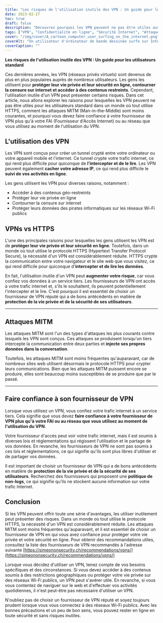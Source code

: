 ```yaml
---
title: "Les risques de l'utilisation inutile des VPN : Un guide pour les utilisateurs standard"
date: 2023-02-27
toc: true
draft: false
description: "Découvrez pourquoi les VPN peuvent ne pas être utiles aux utilisateurs standard dans un monde où tout utilise HTTPS et comment faire confiance à votre fournisseur de VPN."
tags: ["VPN", "Confidentialité en ligne", "Sécurité Internet", "Attaques MITM", "Réseaux privés virtuels", "Cybersécurité", "Sécurité en ligne", "Cryptage", "HTTPS", "Protection des données", "Services de tiers", "Risques pour la vie privée", "FAI", "Contenu géo-restreint", "Censure sur Internet", "Wi-Fi public", "Protection des données", "Protection en ligne", "Web Security", "Fournisseurs de VPN"]
cover: "/img/cover/A_cartoon_computer_user_surfing_on_the_internet.png"
coverAlt: "Un utilisateur d'ordinateur de bande dessinée surfe sur Internet, tandis qu'un symbole de verrouillage géant apparaît pour protéger la vie privée de l'utilisateur."
coverCaption: ""
---
```


**Les risques de l'utilisation inutile des VPN : Un guide pour les utilisateurs standard**

Ces dernières années, les VPN (réseaux privés virtuels) sont devenus de plus en plus populaires auprès de nombreux utilisateurs. Les gens les utilisent pour **protéger leur vie privée et leur sécurité en ligne, contourner la censure sur internet et accéder à des contenus restreints**. Cependant, l'utilisation inutile d'un VPN peut présenter certains risques. Dans cet article, nous allons explorer les raisons pour lesquelles les VPN peuvent ne pas être utiles pour les utilisateurs standard dans un monde où tout utilise HTTPS, comment les attaques MITM (Man-in-the-Middle) sont moins courantes, et pourquoi vous devez faire confiance à votre fournisseur de VPN plus qu'à votre FAI (Fournisseur d'Accès Internet) ou au réseau que vous utilisez au moment de l'utilisation du VPN.

## L'utilisation des VPN

Les VPN sont conçus pour créer un tunnel crypté entre votre ordinateur ou votre appareil mobile et l'internet. Ce tunnel crypte votre trafic internet, ce qui rend plus difficile pour quiconque de **l'intercepter et de le lire**. Les VPN peuvent également **cacher votre adresse IP**, ce qui rend plus difficile le **suivi de vos activités en ligne**.

Les gens utilisent les VPN pour diverses raisons, notamment :

- Accéder à des contenus géo-restreints
- Protéger leur vie privée en ligne
- Contourner la censure sur internet
- Protéger leurs données des pirates informatiques sur les réseaux Wi-Fi publics

## VPNs vs HTTPS

L'une des principales raisons pour lesquelles les gens utilisent les VPN est de **protéger leur vie privée et leur sécurité en ligne**. Toutefois, dans un monde où tout utilise le protocole HTTPS (Hypertext Transfer Protocol Secure), la nécessité d'un VPN est considérablement réduite. HTTPS crypte la communication entre votre navigateur et le site web que vous visitez, ce qui rend difficile pour quiconque d'**intercepter et de lire les données**.

En fait, l'utilisation inutile d'un VPN peut **augmenter votre risque**, car vous confiez vos données à un service tiers. Les fournisseurs de VPN ont accès à votre trafic internet et, s'ils le souhaitent, ils peuvent potentiellement l'intercepter et le lire. C'est pourquoi il est essentiel de choisir un fournisseur de VPN réputé qui a de bons antécédents en matière de **protection de la vie privée et de la sécurité de ses utilisateurs**.

______

## Attaques MITM

Les attaques MITM sont l'un des types d'attaques les plus courants contre lesquels les VPN sont conçus. Ces attaques se produisent lorsqu'un tiers intercepte la communication entre deux parties et **injecte ses propres données dans la conversation**.

Toutefois, les attaques MITM sont moins fréquentes qu'auparavant, car de nombreux sites web utilisent désormais le protocole HTTPS pour crypter leurs communications. Bien que les attaques MITM puissent encore se produire, elles sont beaucoup moins susceptibles de se produire que par le passé.

______

## Faire confiance à son fournisseur de VPN

Lorsque vous utilisez un VPN, vous confiez votre trafic internet à un service tiers. Cela signifie que vous devez **faire confiance à votre fournisseur de VPN plus qu'à votre FAI ou au réseau que vous utilisez au moment de l'utilisation du VPN**.

Votre fournisseur d'accès peut voir votre trafic internet, mais il est soumis à diverses lois et réglementations qui régissent l'utilisation et le partage de vos données. En revanche, les fournisseurs de VPN ne sont pas soumis à ces lois et réglementations, ce qui signifie qu'ils sont plus libres d'utiliser et de partager vos données.

Il est important de choisir un fournisseur de VPN qui a de bons antécédents en matière de **protection de la vie privée et de la sécurité de ses utilisateurs**. Recherchez des fournisseurs qui proposent une **politique de non-logs**, ce qui signifie qu'ils ne stockent aucune information sur votre trafic Internet.

## Conclusion

Si les VPN peuvent offrir toute une série d'avantages, les utiliser inutilement peut présenter des risques. Dans un monde où tout utilise le protocole HTTPS, la nécessité d'un VPN est considérablement réduite. Les attaques MITM sont moins fréquentes qu'auparavant, et il est essentiel de choisir un fournisseur de VPN en qui vous avez confiance pour protéger votre vie privée et votre sécurité en ligne. Pour obtenir des recommandations utiles, consultez la liste des fournisseurs de VPN recommandés à l'adresse suivante [https://simeononsecurity.ch/recommendations/vpns/](https://simeononsecurity.ch/recommendations/vpns/)

Lorsque vous décidez d'utiliser un VPN, tenez compte de vos besoins spécifiques et des circonstances. Si vous devez accéder à des contenus soumis à des restrictions géographiques ou protéger votre vie privée sur des réseaux Wi-Fi publics, un VPN peut s'avérer utile. En revanche, si vous vous contentez de naviguer sur le web et d'effectuer vos activités quotidiennes, il n'est peut-être pas nécessaire d'utiliser un VPN.

N'oubliez pas de choisir un fournisseur de VPN réputé et soyez toujours prudent lorsque vous vous connectez à des réseaux Wi-Fi publics. Avec les bonnes précautions et un peu de bon sens, vous pouvez rester en ligne en toute sécurité et sans risques inutiles.